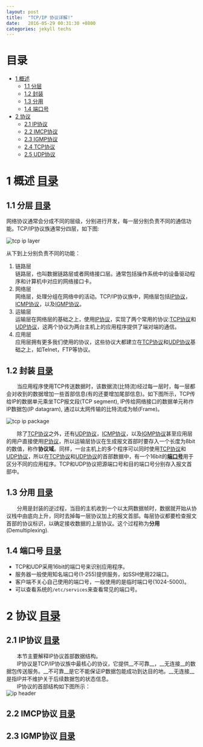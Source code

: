 ```yaml
---
layout: post
title:  "TCP/IP 协议详解!"
date:   2016-05-29 00:31:30 +0800
categories: jekyll techs
---
```


# <span id="top"> 目录 </span>
* [1 概述](#1)
	* [1.1 分层](#1.1)
	* [1.2 封装](#1.2)
	* [1.3 分用](#1.3)
	* [1.4 端口号](#1.4)
* [2 协议](#2)
	* [2.1 IP协议](#2.1)
	* [2.2 IMCP协议](#2.2)
	* [2.3 IGMP协议](#2.3)
	* [2.4 TCP协议](#2.4)
	* [2.5 UDP协议](#2.5)

# <span id="1"> 1 __概述__ </span> [目录](#top)  

## <span id="1.1"> 1.1 __分层__ </span> [目录](#top)  
网络协议通常会分成不同的层级，分别进行开发，每一层分别负责不同的通信功能。TCP/IP协议族通常分四层，如下图:  

![tcp ip layer][tcp_ip_layer.image]  

从下到上分别负责不同的功能：

1. 链路层  
链路层，也叫数据链路层或者网络接口层。通常包括操作系统中的设备驱动程序和计算机中对应的网络接口卡。
2. 网络层  
网络层，处理分组在网络中的活动。TCP/IP协议族中，网络层包括[IP协议](#2.1)，[ICMP协议](#2.2)，以及[IGMP协议](#2.3)。
3. 运输层  
运输层在网络层的基础之上，使用[IP协议](#2.1)，实现了两个常用的协议:[TCP协议](#2.4)和[UDP协议](#2.5)，这两个协议为两台主机上的应用程序提供了端对端的通信。
4. 应用层  
应用层拥有更多我们使用的协议，这些协议大都建立在[TCP协议](#2.4)和[UDP协议](#2.5)基础之上，如Telnet，FTP等协议。

## <span id="1.2"> 1.2 __封装__ </span> [目录](#top)  
　　当应用程序使用TCP传送数据时，该数据流(比特流)经过每一层时，每一层都会对收到的数据增加一些首部信息(有的还要增加尾部信息)。如下图所示，TCP传给IP的数据单元乘坐TCP报文段(TCP segment), IP传给网络接口的数据单元称作IP数据包(IP datagram), 通过以太网传输的比特流成为帧(Frame)。

![tcp ip package][tcp_ip_package.image]  

　　除了[TCP协议](#2.4)之外，还有[UDP协议](#2.5)，[ICMP协议](#2.2)，以及[IGMP协议](#2.3)甚至应用层的用户直接使用[IP协议](#2.1)，所以运输层协议在生成报文首部时要存入一个长度为8bit的数值，称作**协议域**。同样，一台主机上的多个程序可以同时使用[TCP协议](#2.4)和[UDP协议](#2.5)，所以在[TCP协议](#2.4)和[UDP协议](#2.5)的首部数据中，有一个16bit的[__端口号__](#1.4)用于区分不同的应用程序。TCP和UDP协议把源端口号和目的端口号分别存入报文首部中。  

## <span id="1.3"> 1.3 __分用__ </span> [目录](#top)  

　　分用是封装的逆过程，当目的主机收到一个以太网数据帧时，数据就开始从协议栈中由底向上升，同时去掉每一层协议加上的报文首部。每层协议都要检查报文首部的协议标识，以确定接收数据的上层协议。这个过程称为**分用**(Demultiplexing).  

## <span id="1.4"> 1.4 __端口号__ </span> [目录](#top)  

* TCP和UDP采用16bit的端口号来识别应用程序。
* 服务器一般使用知名端口号(1-255)提供服务，如SSH使用22端口。
* 客户端不关心自己使用的端口号，一般使用的是临时端口号(1024-5000)。
* 可以查看系统的`/etc/services`来查看常见的端口号。
  
# <span id="2"> 2 __协议__ </span> [目录](#top)

## <span id="2.1"> 2.1 __IP协议__ </span> [目录](#top)

　　本节主要解释IP协议首部数据结构。  
　　IP协议是TCP/IP协议族中最核心的协议，它提供__不可靠__，__无连接__的数据包传送服务。__不可靠__是它不能保证IP数据包能成功到达目的地。__无连接__是指IP并不维护关于后续数据包的状态信息。  
　　IP协议的首部结构如下图所示：  
![ip header][ip_header.image]

## <span id="2.2"> 2.2 __IMCP协议__ </span> [目录](#top)  

## <span id="2.3"> 2.3 __IGMP协议__ </span> [目录](#top)  


[tcp_ip_layer.image]: https://raw.githubusercontent.com/ljp827/ljp827.github.io/master/mePic/tcpip/tcp_ip%20layer.jpg "TCP/IP 分层"
[tcp_ip_package.image]: https://raw.githubusercontent.com/ljp827/ljp827.github.io/master/mePic/tcpip/tcp_ip%20package.jpg "TCP/IP 封装"
[ip_header.image]: https://raw.githubusercontent.com/ljp827/ljp827.github.io/master/mePic/tcpip/ip%20header.jpg "IP 协议首部结构"
